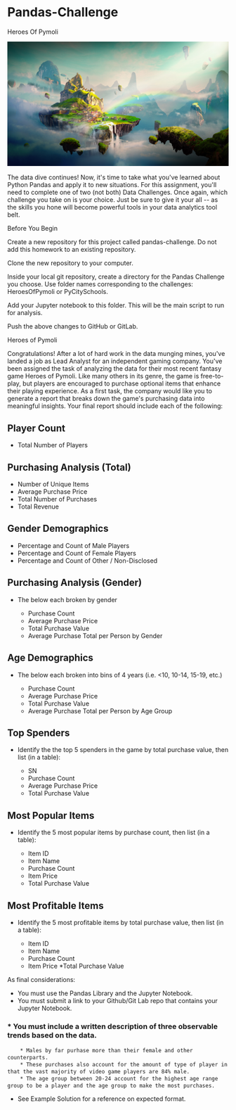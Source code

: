 # Pandas-Challenge
Heroes Of Pymoli

![Heroes_of_Pymoli](Instructions/Images/Fantasy.png)

The data dive continues!
Now, it's time to take what you've learned about Python Pandas and apply it to new situations. For this assignment, you'll need to complete one of two (not both)  Data Challenges. Once again, which challenge you take on is your choice. Just be sure to give it your all -- as the skills you hone will become powerful tools in your data analytics tool belt.

Before You Begin


Create a new repository for this project called pandas-challenge. Do not add this homework to an existing repository.


Clone the new repository to your computer.


Inside your local git repository, create a directory for the Pandas Challenge you choose. Use folder names corresponding to the challenges: HeroesOfPymoli or  PyCitySchools.


Add your Jupyter notebook to this folder. This will be the main script to run for analysis.


Push the above changes to GitHub or GitLab.



Heroes of Pymoli

Congratulations! After a lot of hard work in the data munging mines, you've landed a job as Lead Analyst for an independent gaming company. You've been assigned the task of analyzing the data for their most recent fantasy game Heroes of Pymoli.
Like many others in its genre, the game is free-to-play, but players are encouraged to purchase optional items that enhance their playing experience. As a first task, the company would like you to generate a report that breaks down the game's purchasing data into meaningful insights.
Your final report should include each of the following:

## Player Count

* Total Number of Players



## Purchasing Analysis (Total)

* Number of Unique Items
* Average Purchase Price
* Total Number of Purchases
* Total Revenue



## Gender Demographics

* Percentage and Count of Male Players
* Percentage and Count of Female Players
* Percentage and Count of Other / Non-Disclosed



## Purchasing Analysis (Gender)

* The below each broken by gender

    * Purchase Count
    * Average Purchase Price
    * Total Purchase Value
    * Average Purchase Total per Person by Gender





## Age Demographics

* The below each broken into bins of 4 years (i.e. <10, 10-14, 15-19, etc.)

    * Purchase Count
    * Average Purchase Price
    * Total Purchase Value
    * Average Purchase Total per Person by Age Group




## Top Spenders

* Identify the the top 5 spenders in the game by total purchase value, then list (in a table):

    * SN
    * Purchase Count
    * Average Purchase Price
    * Total Purchase Value




## Most Popular Items

* Identify the 5 most popular items by purchase count, then list (in a table):

    * Item ID
    * Item Name
    * Purchase Count
    * Item Price
    * Total Purchase Value




## Most Profitable Items

* Identify the 5 most profitable items by total purchase value, then list (in a table):

    * Item ID
    * Item Name
    * Purchase Count
    * Item Price
    *Total Purchase Value



As final considerations:

* You must use the Pandas Library and the Jupyter Notebook.
* You must submit a link to your Github/Git Lab repo that contains your Jupyter Notebook.
### * You must include a written description of three observable trends based on the data.

        * Males by far purhase more than their female and other counterparts. 
        * These purchases also account for the amount of type of player in that the vast majority of video game players are 84% male.
        * The age group between 20-24 account for the highest age range group to be a player and the age group to make the most purchases.

* See Example Solution for a reference on expected format.